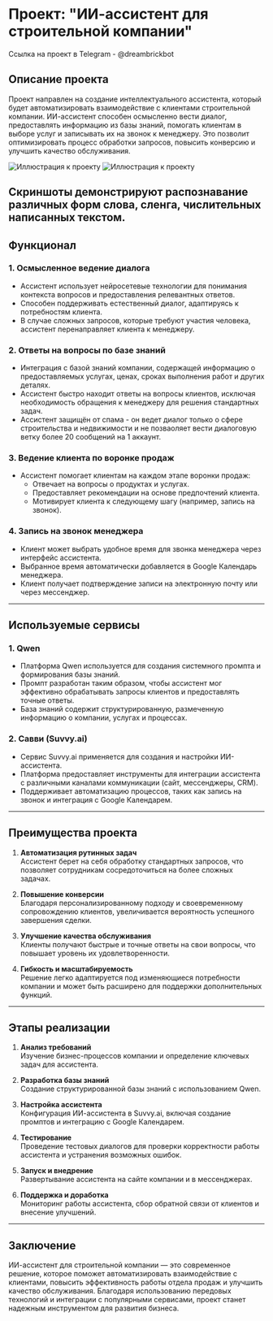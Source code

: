 # Проект: "ИИ-ассистент для строительной компании"

Ссылка на проект в Telegram - @dreambrickbot

## Описание проекта
Проект направлен на создание интеллектуального ассистента, который будет автоматизировать взаимодействие с клиентами строительной компании. ИИ-ассистент способен осмысленно вести диалог, предоставлять информацию из базы знаний, помогать клиентам в выборе услуг и записывать их на звонок к менеджеру. Это позволит оптимизировать процесс обработки запросов, повысить конверсию и улучшить качество обслуживания.

![Иллюстрация к проекту](https://raw.githubusercontent.com/vakitzashi/AI-Assistant/refs/heads/main/bot1.png)
![Иллюстрация к проекту](https://github.com/vakitzashi/AI-Assistant/blob/main/bot2.png?raw=true)

Скриншоты демонстрируют распознавание различных форм слова, сленга, числительных написанных текстом.
---

## Функционал

### 1. **Осмысленное ведение диалога**
   - Ассистент использует нейросетевые технологии для понимания контекста вопросов и предоставления релевантных ответов.
   - Способен поддерживать естественный диалог, адаптируясь к потребностям клиента.
   - В случае сложных запросов, которые требуют участия человека, ассистент перенаправляет клиента к менеджеру.

### 2. **Ответы на вопросы по базе знаний**
   - Интеграция с базой знаний компании, содержащей информацию о предоставляемых услугах, ценах, сроках выполнения работ и других деталях.
   - Ассистент быстро находит ответы на вопросы клиентов, исключая необходимость обращения к менеджеру для решения стандартных задач.
   - Ассистент защищён от спама - он ведет диалог только о сфере строительства и недвижимости и не позваоляет вести диалоговую ветку более 20 сообщений на 1 аккаунт.

### 3. **Ведение клиента по воронке продаж**
   - Ассистент помогает клиентам на каждом этапе воронки продаж:
     - Отвечает на вопросы о продуктах и услугах.
     - Предоставляет рекомендации на основе предпочтений клиента.
     - Мотивирует клиента к следующему шагу (например, запись на звонок).

### 4. **Запись на звонок менеджера**
   - Клиент может выбрать удобное время для звонка менеджера через интерфейс ассистента.
   - Выбранное время автоматически добавляется в Google Календарь менеджера.
   - Клиент получает подтверждение записи на электронную почту или через мессенджер.

---

## Используемые сервисы

### 1. **Qwen**
   - Платформа Qwen используется для создания системного промпта и формирования базы знаний.
   - Промпт разработан таким образом, чтобы ассистент мог эффективно обрабатывать запросы клиентов и предоставлять точные ответы.
   - База знаний содержит структурированную, размеченную информацию о компании, услугах и процессах.

### 2. **Савви (Suvvy.ai)**
   - Сервис Suvvy.ai применяется для создания и настройки ИИ-ассистента.
   - Платформа предоставляет инструменты для интеграции ассистента с различными каналами коммуникации (сайт, мессенджеры, CRM).
   - Поддерживает автоматизацию процессов, таких как запись на звонок и интеграция с Google Календарем.

---

## Преимущества проекта

1. **Автоматизация рутинных задач**  
   Ассистент берет на себя обработку стандартных запросов, что позволяет сотрудникам сосредоточиться на более сложных задачах.

2. **Повышение конверсии**  
   Благодаря персонализированному подходу и своевременному сопровождению клиентов, увеличивается вероятность успешного завершения сделки.

3. **Улучшение качества обслуживания**  
   Клиенты получают быстрые и точные ответы на свои вопросы, что повышает уровень их удовлетворенности.

4. **Гибкость и масштабируемость**  
   Решение легко адаптируется под изменяющиеся потребности компании и может быть расширено для поддержки дополнительных функций.

---

## Этапы реализации

1. **Анализ требований**  
   Изучение бизнес-процессов компании и определение ключевых задач для ассистента.

2. **Разработка базы знаний**  
   Создание структурированной базы знаний с использованием Qwen.

3. **Настройка ассистента**  
   Конфигурация ИИ-ассистента в Suvvy.ai, включая создание промптов и интеграцию с Google Календарем.

4. **Тестирование**  
   Проведение тестовых диалогов для проверки корректности работы ассистента и устранения возможных ошибок.

5. **Запуск и внедрение**  
   Развертывание ассистента на сайте компании и в мессенджерах.

6. **Поддержка и доработка**  
   Мониторинг работы ассистента, сбор обратной связи от клиентов и внесение улучшений.

---

## Заключение
ИИ-ассистент для строительной компании — это современное решение, которое поможет автоматизировать взаимодействие с клиентами, повысить эффективность работы отдела продаж и улучшить качество обслуживания. Благодаря использованию передовых технологий и интеграции с популярными сервисами, проект станет надежным инструментом для развития бизнеса.

